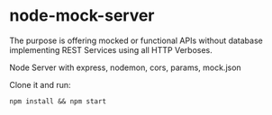 # node-mock-server

The purpose is offering mocked or functional APIs without database implementing REST Services using all HTTP Verboses.


Node Server with express, nodemon, cors, params, mock.json

Clone it and run:
```
npm install && npm start
```
